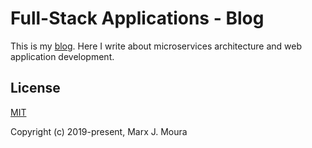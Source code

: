 # Full-Stack Applications - Blog

This is my [blog](https://fullstack.app).
Here I write about microservices architecture and web application development.

## License

[MIT](https://github.com/marxjmoura/fullstack-app/blob/master/LICENSE)

Copyright (c) 2019-present, Marx J. Moura

